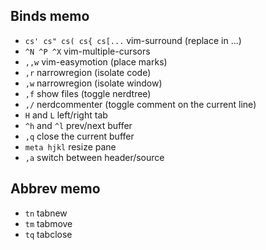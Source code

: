 ## Binds memo

- `cs' cs" cs( cs{ cs[...` vim-surround (replace in ...)
- `^N ^P ^X` vim-multiple-cursors
- `,,w` vim-easymotion (place marks)
- `,r` narrowregion (isolate code)
- `,w` narrowregion (isolate window)
- `,f` show files (toggle nerdtree)
- `,/` nerdcommenter (toggle comment on the current line)
- `H` and `L` left/right tab
- `^h` and `^l` prev/next buffer
- `,q` close the current buffer
- `meta hjkl` resize pane
- `,a` switch between header/source

## Abbrev memo

- `tn` tabnew
- `tm` tabmove
- `tq` tabclose
